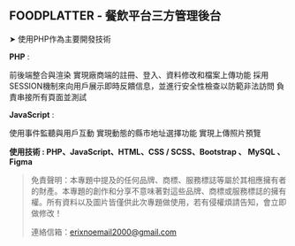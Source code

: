## FOODPLATTER - 餐飲平台三方管理後台

➤ 使用PHP作為主要開發技術



**PHP** :

前後端整合與渲染
實現廠商端的註冊、登入、資料修改和檔案上傳功能
採用SESSION機制來向用戶展示即時反饋信息，並進行安全性檢查以防範非法訪問
負責串接所有頁面並測試


**JavaScript** : 

使用事件監聽與用戶互動
實現動態的縣市地址選擇功能
實現上傳照片預覽


**使用技術 : PHP、JavaScript、HTML、CSS / SCSS、Bootstrap 、 MySQL 、Figma**

> 免責聲明：本專題中提及的任何品牌、商標、服務標誌等屬於其相應擁有者的財產。本專題的創作和分享不意味著對這些品牌、商標或服務標誌的擁有權。所有資料以及圖片皆僅供此次專題做使用，若有侵權煩請告知，會立即做修改！
>
> 連絡信箱：erixnoemail2000@gmail.com
